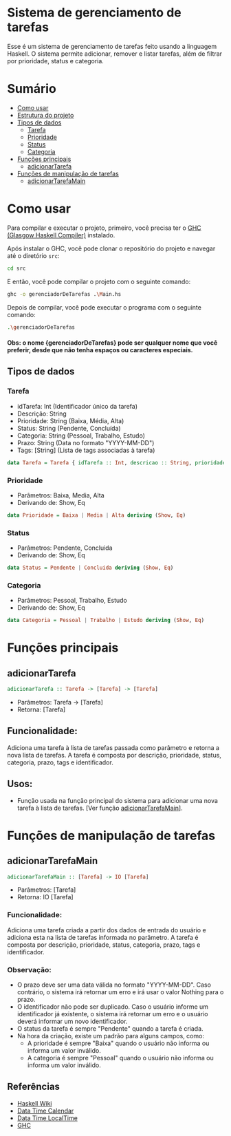 # Sistema de gerenciamento de tarefas

Esse é um sistema de gerenciamento de tarefas feito usando a linguagem Haskell. O sistema permite adicionar, remover e listar tarefas, além de filtrar por prioridade, status e categoria.

# Sumário
- [Como usar](#como-usar)
- [Estrutura do projeto](#estrutura-do-projeto)
- [Tipos de dados](#tipos-de-dados)
    - [Tarefa](#tarefa)
    - [Prioridade](#prioridade)
    - [Status](#status)
    - [Categoria](#categoria)
- [Funções principais](#funções-principais)
  - [adicionarTarefa](#adicionartarefa)
- [Funções de manipulação de tarefas](#funções-de-manipulação-de-tarefas)
  - [adicionarTarefaMain](#adicionartarefamain)


# Como usar
Para compilar e executar o projeto, primeiro, você precisa ter o [GHC (Glasgow Haskell Compiler)](https://www.haskell.org/downloads/) instalado.

Após instalar o GHC, você pode clonar o repositório do projeto e navegar até o diretório `src`:

```bash
cd src
```

E então, você pode compilar o projeto com o seguinte comando:

```bash
ghc -o gerenciadorDeTarefas .\Main.hs 
```

Depois de compilar, você pode executar o programa com o seguinte comando:

```bash
.\gerenciadorDeTarefas
```

#### Obs: o nome {gerenciadorDeTarefas} pode ser qualquer nome que você preferir, desde que não tenha espaços ou caracteres especiais.

## Tipos de dados

### Tarefa
- idTarefa: Int (Identificador único da tarefa)
- Descrição: String
- Prioridade: String (Baixa, Média, Alta)
- Status: String (Pendente, Concluída)
- Categoria: String (Pessoal, Trabalho, Estudo)
- Prazo: String (Data no formato "YYYY-MM-DD")
- Tags: [String] (Lista de tags associadas à tarefa)

```haskell
data Tarefa = Tarefa { idTarefa :: Int, descricao :: String, prioridade :: String, status :: String, categoria :: String, prazo :: String, tags :: [String] } deriving (Show, Eq)
```

### Prioridade
- Parâmetros: Baixa, Media, Alta
- Derivando de: Show, Eq
```haskell
data Prioridade = Baixa | Media | Alta deriving (Show, Eq)
```
### Status
- Parâmetros: Pendente, Concluida
- Derivando de: Show, Eq
```haskell
data Status = Pendente | Concluida deriving (Show, Eq)
```
### Categoria
- Parâmetros: Pessoal, Trabalho, Estudo
- Derivando de: Show, Eq
```haskell
data Categoria = Pessoal | Trabalho | Estudo deriving (Show, Eq)
```

# Funções principais

## adicionarTarefa

```haskell
adicionarTarefa :: Tarefa -> [Tarefa] -> [Tarefa]
```

- Parâmetros: Tarefa -> [Tarefa]
- Retorna: [Tarefa]

## Funcionalidade:
Adiciona uma tarefa à lista de tarefas passada como parâmetro e retorna a nova lista de tarefas. A tarefa é composta por descrição, prioridade, status, categoria, prazo, tags e identificador.

## Usos:
- Função usada na função principal do sistema para adicionar uma nova tarefa à lista de tarefas. [Ver função [adicionarTarefaMain](#adicionartarefamain)].

# Funções de manipulação de tarefas

## adicionarTarefaMain
```haskell
adicionarTarefaMain :: [Tarefa] -> IO [Tarefa]
```
- Parâmetros: [Tarefa]
- Retorna: IO [Tarefa]


### Funcionalidade:
Adiciona uma tarefa criada a partir dos dados de entrada do usuário e adiciona esta na lista de tarefas informada no parâmetro. A tarefa é composta por descrição, prioridade, status, categoria, prazo, tags e identificador.

### Observação:
- O prazo deve ser uma data válida no formato "YYYY-MM-DD". Caso contrário, o sistema irá retornar um erro e irá usar o valor Nothing para o prazo.
- O identificador não pode ser duplicado. Caso o usuário informe um identificador já existente, o sistema irá retornar um erro e o usuário deverá informar um novo identificador.
- O status da tarefa é sempre "Pendente" quando a tarefa é criada.
- Na hora da criação, existe um padrão para alguns campos, como:
    * A prioridade é sempre "Baixa" quando o usuário não informa ou informa um valor inválido.
    * A categoria é sempre "Pessoal" quando o usuário não informa ou informa um valor inválido.


## Referências
- [Haskell Wiki](https://wiki.haskell.org/Haskell)
- [Data Time Calendar](https://hackage.haskell.org/package/time-1.14/docs/Data-Time-Calendar.html)
- [Data Time LocalTime](https://hackage.haskell.org/package/time-1.14/docs/Data-Time-LocalTime.html)
- [GHC](https://www.haskell.org/ghc/)